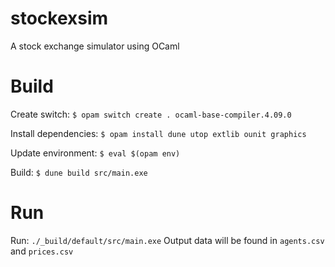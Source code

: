# stockexsim
A stock exchange simulator using OCaml

Build
======================================
Create switch: `$ opam switch create . ocaml-base-compiler.4.09.0`

Install dependencies: `$ opam install dune utop extlib ounit graphics`

Update environment: `$ eval $(opam env)`

Build: `$ dune build src/main.exe`

Run
======================================
Run: `./_build/default/src/main.exe`
Output data will be found in `agents.csv` and `prices.csv`

